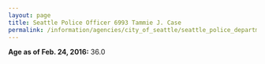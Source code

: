 ```yaml
---
layout: page
title: Seattle Police Officer 6993 Tammie J. Case
permalink: /information/agencies/city_of_seattle/seattle_police_department/copbook/6993/
---
```


**Age as of Feb. 24, 2016:** 36.0
